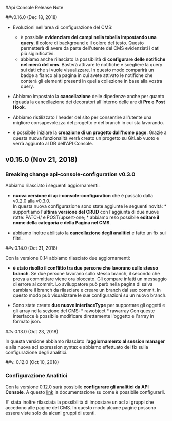 #Api Console Release Note

##v0.16.0 (Dec 18, 2018)
* Evoluzioni nell'area di configurazione del CMS:
    * è possibile **evidenziare dei campi nella tabella impostando una query**, il colore di background e il colore del testo. Questo permetterà di avere da parte dell'utente del CMS evidenziati i dati più siginificativi.
    * abbiamo anche rilasciato la possibilità di **configurare delle notifiche nel menù del cms**. Basterà attivare le notifiche e scegliere la query sui dati che si vuole visualizzare. In questo modo comparirà un badge a fianco alla pagina in cui avete attivato le notifiche che conterà gli elementi presenti in quella collezione in base alla vostra query.

* Abbiamo impostato la **cancellazione** delle dipedenze anche per quanto riguada la cancellazione dei decoratori all'interno delle are di **Pre e Post Hook**.

* Abbiamo ristilizzato l'header del sito per consentire all'utente una migliore consapevolezza del progetto e del branch in cui sta lavorando.

* è possibile iniziare la **creazione di un progetto dall'home page**. Grazie a questa nuova funzionalità verrà creato un progetto su GitLab vuoto e verrà aggiunto al DB dell'API Console.

## v0.15.0 (Nov 21, 2018)  
### Breaking change api-console-configuration v0.3.0

Abbiamo rilasciato i seguenti aggiornamenti:

* **nuova versione di api-console-configuration** che è passato dalla v0.2.0 alla v0.3.0.  
In questa nuova configurazione sono state aggiunte le seguenti novità:
        * supportiamo l'**ultima versione del CRUD** con l'aggiunta di due nuove rotte: PATCH/ e POST/upsert-one;
        * abbiamo reso possibile **editare il nome della categoria e della Pagina nel CMS**.

* abbiamo inoltre abilitato la **cancellazione degli analitici** e fatto un fix sui filtri.

##v.0.14.0 (Oct 31, 2018)

Con la versione 0.14 abbiamo rilasciato due aggiornamenti:

* **è stato risolto il conflitto tra due persone che lavorano sullo stesso branch**. Se due persone lavorano sullo stesso branch, il secondo che prova a committare viene ora bloccato. Gli compare infatti un messaggio di errore al commit. Lo sviluppatore può però nella pagina di salva cambiare il branch da rilasciare e creare un branch dal suo commit. In questo modo può visualizzare le sue configurazioni su un nuovo branch.

* Sono state create **due nuove interfaceType** per supportare gli oggetti e gli array nella sezione del CMS:
       * rawobject
       * rawarray
Con queste interfacce è possibile modificare direttamente l'oggetto e l'array in formato json.

##v.0.13.0 (Oct 23, 2018)

In questa versione abbiamo rilasciato l'**aggiornamento al session manager** e alla nuova acl expression syntax e abbiamo effettuato dei fix sulla configurazione degli analitici.

##v. 0.12.0 (Oct 10, 2018)  
### Configurazione Analitici

Con la versione 0.12.0 sarà possibile **configurare gli analitici da API Console**.
A questo [link](https://docs.mia-platform.eu/configurator/api_console_configanalytics/) la documentazione su come è possibile configurarli.

E' stata inoltre rilasciata la possibilità di impostare un acl ai gruppi che accedono alle pagine del CMS. In questo modo alcune pagine possono essere viste solo da alcuni gruppi di utenti.
